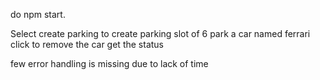 do npm start.

Select create parking to create parking slot of 6
park a car named ferrari
click to remove the car
get the status

few error handling is missing due to lack of time
